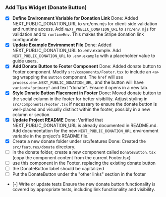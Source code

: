 ### Add Tips Widget (Donate Button)

- [x] **Define Environment Variable for Donation Link**
      Done: Added NEXT_PUBLIC_DONATION_URL to src/env.mjs for client-side validation and runtime access.
      Add `NEXT_PUBLIC_DONATION_URL` to `src/env.mjs` for validation and to `runtimeEnv`. This makes the Stripe donation link configurable.
- [x] **Update Example Environment File**
      Done: Added NEXT_PUBLIC_DONATION_URL to .env.example.
      Add `NEXT_PUBLIC_DONATION_URL` to `.env.example` with a placeholder value to guide users.
- [x] **Add Donate Button to Footer Component**
      Done: Added donate button to Footer component.
      Modify `src/components/Footer.tsx` to include an `<a>` tag wrapping the `Button` component. The `href` will use `process.env.NEXT_PUBLIC_DONATION_URL`, and the button will have `variant="primary"` and text "donate". Ensure it opens in a new tab.
- [x] **Style Donate Button Placement in Footer**
      Done: Moved donate button to the social column in the footer for better visibility.
      Adjust styling in `src/components/Footer.tsx` if necessary to ensure the donate button is well-placed and visually distinct within the footer, possibly in a new column or section.
- [x] **Update Project README**
      Done: Verified that NEXT_PUBLIC_DONATION_URL is already documented in README.md.
      Add documentation for the new `NEXT_PUBLIC_DONATION_URL` environment variable in the project's README file.
- [x] Create a new donate folder under src/features
      Done: Created the `src/features/donate` directory.
- [ ] in the donate folder, create a new component called `DonateButton.tsx` (copy the component content from the current Footer.tsx)
- [ ] use this component in the Footer, replacing the existing donate button
- [ ] the DonateButton label should be capitalized
- [ ] Put the DonateButton under the "other links" section in the footer
- [-] Write or update tests
      Ensure the new donate button functionality is covered by appropriate tests, including link functionality and visibility.
